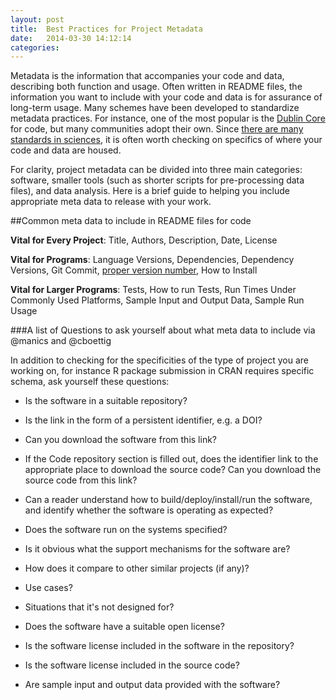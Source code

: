 ```yaml
---
layout: post
title:  Best Practices for Project Metadata
date:   2014-03-30 14:12:14
categories: 
---
```


Metadata is the information that accompanies your code and data, describing both function and usage. Often written in README files, the information you want to include with your code and data is for assurance of long-term usage.  Many schemes have been developed to standardize metadata practices. For instance, one of the most popular is the [Dublin Core](http://en.wikipedia.org/wiki/Dublin_Core) for code, but many communities adopt their own. Since [there are many standards in sciences](https://library.uoregon.edu/datamanagement/repositories.html), it is often worth checking on specifics of where your code and data are housed.

For clarity, project metadata can be divided into three main categories: software, smaller tools (such as shorter scripts for pre-processing data files), and data analysis. Here is a brief guide to helping you include appropriate meta data to release with your work.

##Common  meta data to include in README files for code

**Vital for Every Project**: Title, Authors, Description, Date, License 

**Vital for Programs**:  Language Versions, Dependencies, Dependency Versions, Git Commit, [proper version number](http://semver.org/), How to Install

**Vital for Larger Programs**: Tests, How to run Tests, Run Times Under Commonly Used Platforms, Sample Input and Output Data, Sample Run Usage

###A list of Questions to ask yourself about what meta data to include
via @manics and @cboettig

In addition to checking for the specificities of the type of project you are working on, for instance R package submission in CRAN requires specific schema, ask yourself these questions:

- Is the software in a suitable repository?
- Is the link in the form of a persistent identifier, e.g. a DOI? 
- Can you download the software from this link?
- If the Code repository section is filled out, does the identifier link to the appropriate place to download the source code? Can you download the source code from this link?
- Can a reader understand how to build/deploy/install/run the software, and identify whether the software is operating as expected?
- Does the software run on the systems specified?

- Is it obvious what the support mechanisms for the software are?
- How does it compare to other similar projects (if any)?
- Use cases?
- Situations that it's not designed for?

- Does the software have a suitable open license?
- Is the software license included in the software in the repository? 
- Is the software license included in the source code?

- Are sample input and output data provided with the software?









